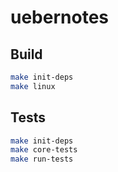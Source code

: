 # uebernotes

## Build

```bash
make init-deps
make linux
```

## Tests

```bash
make init-deps
make core-tests
make run-tests
```
